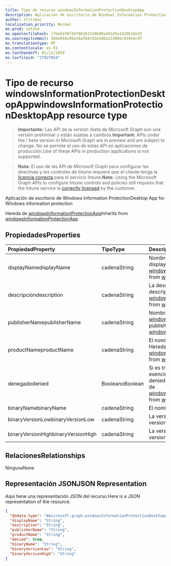 ```yaml
---
title: Tipo de recurso windowsInformationProtectionDesktopApp
description: Aplicación de escritorio de Windows Information Protection
author: tfitzmac
localization_priority: Normal
ms.prod: intune
ms.openlocfilehash: 17be54f6f38f86161539b80ad41d5e1d20b16e35
ms.sourcegitcommit: 36be044c89a19af84c93e586e22200ec919e4c9f
ms.translationtype: MT
ms.contentlocale: es-ES
ms.lasthandoff: 01/12/2019
ms.locfileid: "27927054"
---
```

# <a name="windowsinformationprotectiondesktopapp-resource-type"></a><span data-ttu-id="0f3bc-103">Tipo de recurso windowsInformationProtectionDesktopApp</span><span class="sxs-lookup"><span data-stu-id="0f3bc-103">windowsInformationProtectionDesktopApp resource type</span></span>

> <span data-ttu-id="0f3bc-104">**Importante:** Las API de la versión /beta de Microsoft Graph son una versión preliminar y están sujetas a cambios.</span><span class="sxs-lookup"><span data-stu-id="0f3bc-104">**Important:** APIs under the / beta version in Microsoft Graph are in preview and are subject to change.</span></span> <span data-ttu-id="0f3bc-105">No se permite el uso de estas API en aplicaciones de producción.</span><span class="sxs-lookup"><span data-stu-id="0f3bc-105">Use of these APIs in production applications is not supported.</span></span>

> <span data-ttu-id="0f3bc-106">**Nota:** El uso de las API de Microsoft Graph para configurar las directivas y los controles de Intune requiere que el cliente tenga la [licencia correcta](https://go.microsoft.com/fwlink/?linkid=839381) para el servicio Intune.</span><span class="sxs-lookup"><span data-stu-id="0f3bc-106">**Note:** Using the Microsoft Graph APIs to configure Intune controls and policies still requires that the Intune service is [correctly licensed](https://go.microsoft.com/fwlink/?linkid=839381) by the customer.</span></span>

<span data-ttu-id="0f3bc-107">Aplicación de escritorio de Windows Information Protection</span><span class="sxs-lookup"><span data-stu-id="0f3bc-107">Desktop App for Windows information protection</span></span>

<span data-ttu-id="0f3bc-108">Hereda de [windowsInformationProtectionApp](../resources/intune-mam-windowsinformationprotectionapp.md)</span><span class="sxs-lookup"><span data-stu-id="0f3bc-108">Inherits from [windowsInformationProtectionApp](../resources/intune-mam-windowsinformationprotectionapp.md)</span></span>

## <a name="properties"></a><span data-ttu-id="0f3bc-109">Propiedades</span><span class="sxs-lookup"><span data-stu-id="0f3bc-109">Properties</span></span>
|<span data-ttu-id="0f3bc-110">Propiedad</span><span class="sxs-lookup"><span data-stu-id="0f3bc-110">Property</span></span>|<span data-ttu-id="0f3bc-111">Tipo</span><span class="sxs-lookup"><span data-stu-id="0f3bc-111">Type</span></span>|<span data-ttu-id="0f3bc-112">Descripción</span><span class="sxs-lookup"><span data-stu-id="0f3bc-112">Description</span></span>|
|:---|:---|:---|
|<span data-ttu-id="0f3bc-113">displayName</span><span class="sxs-lookup"><span data-stu-id="0f3bc-113">displayName</span></span>|<span data-ttu-id="0f3bc-114">cadena</span><span class="sxs-lookup"><span data-stu-id="0f3bc-114">String</span></span>|<span data-ttu-id="0f3bc-115">Nombre para mostrar de la aplicación.</span><span class="sxs-lookup"><span data-stu-id="0f3bc-115">App display name.</span></span> <span data-ttu-id="0f3bc-116">Heredado de [windowsInformationProtectionApp](../resources/intune-mam-windowsinformationprotectionapp.md)</span><span class="sxs-lookup"><span data-stu-id="0f3bc-116">Inherited from [windowsInformationProtectionApp](../resources/intune-mam-windowsinformationprotectionapp.md)</span></span>|
|<span data-ttu-id="0f3bc-117">descripción</span><span class="sxs-lookup"><span data-stu-id="0f3bc-117">description</span></span>|<span data-ttu-id="0f3bc-118">cadena</span><span class="sxs-lookup"><span data-stu-id="0f3bc-118">String</span></span>|<span data-ttu-id="0f3bc-119">La descripción de la aplicación.</span><span class="sxs-lookup"><span data-stu-id="0f3bc-119">The app's description.</span></span> <span data-ttu-id="0f3bc-120">Heredado de [windowsInformationProtectionApp](../resources/intune-mam-windowsinformationprotectionapp.md)</span><span class="sxs-lookup"><span data-stu-id="0f3bc-120">Inherited from [windowsInformationProtectionApp](../resources/intune-mam-windowsinformationprotectionapp.md)</span></span>|
|<span data-ttu-id="0f3bc-121">publisherName</span><span class="sxs-lookup"><span data-stu-id="0f3bc-121">publisherName</span></span>|<span data-ttu-id="0f3bc-122">cadena</span><span class="sxs-lookup"><span data-stu-id="0f3bc-122">String</span></span>|<span data-ttu-id="0f3bc-123">Nombre del publicador. Heredado de [windowsInformationProtectionApp](../resources/intune-mam-windowsinformationprotectionapp.md)</span><span class="sxs-lookup"><span data-stu-id="0f3bc-123">The publisher name Inherited from [windowsInformationProtectionApp](../resources/intune-mam-windowsinformationprotectionapp.md)</span></span>|
|<span data-ttu-id="0f3bc-124">productName</span><span class="sxs-lookup"><span data-stu-id="0f3bc-124">productName</span></span>|<span data-ttu-id="0f3bc-125">cadena</span><span class="sxs-lookup"><span data-stu-id="0f3bc-125">String</span></span>|<span data-ttu-id="0f3bc-126">El nombre del producto.</span><span class="sxs-lookup"><span data-stu-id="0f3bc-126">The product name.</span></span> <span data-ttu-id="0f3bc-127">Heredado de [windowsInformationProtectionApp](../resources/intune-mam-windowsinformationprotectionapp.md)</span><span class="sxs-lookup"><span data-stu-id="0f3bc-127">Inherited from [windowsInformationProtectionApp](../resources/intune-mam-windowsinformationprotectionapp.md)</span></span>|
|<span data-ttu-id="0f3bc-128">denegado</span><span class="sxs-lookup"><span data-stu-id="0f3bc-128">denied</span></span>|<span data-ttu-id="0f3bc-129">Booleano</span><span class="sxs-lookup"><span data-stu-id="0f3bc-129">Boolean</span></span>|<span data-ttu-id="0f3bc-130">Si es true, se deniega la protección o la exención a la aplicación.</span><span class="sxs-lookup"><span data-stu-id="0f3bc-130">If true, app is denied protection or exemption.</span></span> <span data-ttu-id="0f3bc-131">Heredado de [windowsInformationProtectionApp](../resources/intune-mam-windowsinformationprotectionapp.md)</span><span class="sxs-lookup"><span data-stu-id="0f3bc-131">Inherited from [windowsInformationProtectionApp](../resources/intune-mam-windowsinformationprotectionapp.md)</span></span>|
|<span data-ttu-id="0f3bc-132">binaryName</span><span class="sxs-lookup"><span data-stu-id="0f3bc-132">binaryName</span></span>|<span data-ttu-id="0f3bc-133">cadena</span><span class="sxs-lookup"><span data-stu-id="0f3bc-133">String</span></span>|<span data-ttu-id="0f3bc-134">El nombre del binario.</span><span class="sxs-lookup"><span data-stu-id="0f3bc-134">The binary name.</span></span>|
|<span data-ttu-id="0f3bc-135">binaryVersionLow</span><span class="sxs-lookup"><span data-stu-id="0f3bc-135">binaryVersionLow</span></span>|<span data-ttu-id="0f3bc-136">cadena</span><span class="sxs-lookup"><span data-stu-id="0f3bc-136">String</span></span>|<span data-ttu-id="0f3bc-137">La versión binaria inferior.</span><span class="sxs-lookup"><span data-stu-id="0f3bc-137">The lower binary version.</span></span>|
|<span data-ttu-id="0f3bc-138">binaryVersionHigh</span><span class="sxs-lookup"><span data-stu-id="0f3bc-138">binaryVersionHigh</span></span>|<span data-ttu-id="0f3bc-139">cadena</span><span class="sxs-lookup"><span data-stu-id="0f3bc-139">String</span></span>|<span data-ttu-id="0f3bc-140">La versión binaria superior.</span><span class="sxs-lookup"><span data-stu-id="0f3bc-140">The high binary version.</span></span>|

## <a name="relationships"></a><span data-ttu-id="0f3bc-141">Relaciones</span><span class="sxs-lookup"><span data-stu-id="0f3bc-141">Relationships</span></span>
<span data-ttu-id="0f3bc-142">Ninguna</span><span class="sxs-lookup"><span data-stu-id="0f3bc-142">None</span></span>
## <a name="json-representation"></a><span data-ttu-id="0f3bc-143">Representación JSON</span><span class="sxs-lookup"><span data-stu-id="0f3bc-143">JSON Representation</span></span>
<span data-ttu-id="0f3bc-144">Aquí tiene una representación JSON del recurso.</span><span class="sxs-lookup"><span data-stu-id="0f3bc-144">Here is a JSON representation of the resource.</span></span>
<!-- {
  "blockType": "resource",
  "@odata.type": "microsoft.graph.windowsInformationProtectionDesktopApp"
}
-->
``` json
{
  "@odata.type": "#microsoft.graph.windowsInformationProtectionDesktopApp",
  "displayName": "String",
  "description": "String",
  "publisherName": "String",
  "productName": "String",
  "denied": true,
  "binaryName": "String",
  "binaryVersionLow": "String",
  "binaryVersionHigh": "String"
}
```





